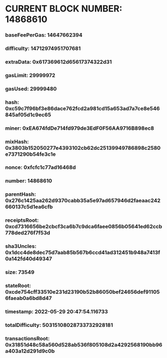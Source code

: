 # CURRENT BLOCK NUMBER: 14868610

### baseFeePerGas: 14647662394
### difficulty: 14712974951707681
### extraData: 0x617369612d65617374322d31
### gasLimit: 29999972
### gasUsed: 29999480
### hash: 0xc59c7f96bf3e86dace762fcd2a981cd15a653ad7a7ce8e546845af05d1c9ec65
### miner: 0xEA674fdDe714fd979de3EdF0F56AA9716B898ec8
### mixHash: 0x3803b152050277e4393102cb62dc25139949786898c2580e7371290b54fe3c1e
### nonce: 0xfcfc1c77ad16468d
### number: 14868610
### parentHash: 0x276c1425aa262d9370cabb35a5e97ad657946d2faeaac242660137c5d1ea6cfb
### receiptsRoot: 0xcd7316656be2cbcf3ca6b7c9dca6faee0856b05641ed62ccb778ded276f7f53d
### sha3Uncles: 0x1dcc4de8dec75d7aab85b567b6ccd41ad312451b948a7413f0a142fd40d49347
### size: 73549
### stateRoot: 0xcde754cff33510e231d23190b52b86050bef24656def911056faeab0a6bd8d47
### timestamp: 2022-05-29 20:47:54.116733
### totalDifficulty: 50315108028733732928181
### transactionsRoot: 0x31851d48c58a560d528ab536f805108d2a4292568190bb96a403a12d291d9c0b
